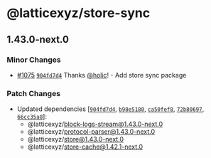 # @latticexyz/store-sync

## 1.43.0-next.0

### Minor Changes

- [#1075](https://github.com/latticexyz/mud/pull/1075) [`904fd7d4`](https://github.com/latticexyz/mud/commit/904fd7d4ee06a86e481e3e02fd5744224376d0c9) Thanks [@holic](https://github.com/holic)! - Add store sync package

### Patch Changes

- Updated dependencies [[`904fd7d4`](https://github.com/latticexyz/mud/commit/904fd7d4ee06a86e481e3e02fd5744224376d0c9), [`b98e5180`](https://github.com/latticexyz/mud/commit/b98e51808aaa29f922ac215cf666cf6049e692d6), [`ca50fef8`](https://github.com/latticexyz/mud/commit/ca50fef8108422a121d03571fb4679060bd4891a), [`72b80697`](https://github.com/latticexyz/mud/commit/72b806979db6eb2880772193898351d657b94f75), [`66cc35a8`](https://github.com/latticexyz/mud/commit/66cc35a8ccb21c50a1882d6c741dd045acd8bc11)]:
  - @latticexyz/block-logs-stream@1.43.0-next.0
  - @latticexyz/protocol-parser@1.43.0-next.0
  - @latticexyz/store@1.43.0-next.0
  - @latticexyz/store-cache@1.42.1-next.0
